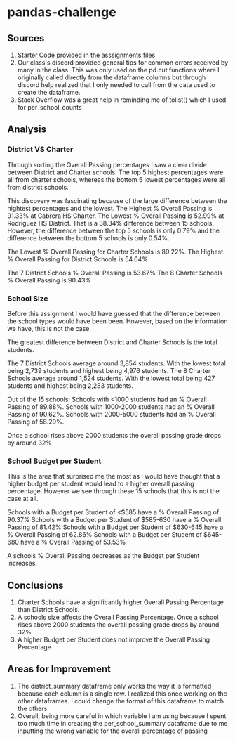 # pandas-challenge

## Sources

1. Starter Code provided in the asssignments files
2. Our class's discord provided general tips for common errors received by many in the class. This was only used on the pd.cut functions where I originally called directly from the dataframe columns but through discord help realized that I only needed to call from the data used to create the dataframe.
3. Stack Overflow was a great help in reminding me of tolist() which I used for per_school_counts

## Analysis

### District VS Charter

Through sorting the Overall Passing percentages I saw a clear divide between District and Charter schools. The top 5 highest percentages were all from charter schools, whereas the bottom 5 lowest percentages were all from district schools.

This discovery was fascinating because of the large difference between the hightest percentages and the lowest. The Highest % Overall Passing is 91.33% at Cabrera HS Charter. The Lowest % Overall Passing is 52.99% at Rodriguez HS District. That is a 38.34% difference between 15 schools. However, the difference between the top 5 schools is only 0.79% and the difference between the bottom 5 schools is only 0.54%. 

The Lowest % Overall Passing for Charter Schools is 89.22%.
The Highest % Overall Passing for District Schools is 54.64%

The 7 District Schools % Overall Passing is 53.67%
The 8 Charter Schools % Overall Passing is 90.43%


### School Size

Before this assignment I would have guessed that the difference between the school types would have been been. However, based on the information we have, this is not the case.

The greatest difference between District and Charter Schools is the total students. 

The 7 District Schools average around 3,854 students. With the lowest total being 2,739 students and highest being 4,976 students.
The 8 Charter Schools average around 1,524 students. With the lowest total being 427 students and highest being 2,283 students.

Out of the 15 schools:
Schools with <1000 students had an % Overall Passing of 89.88%.
Schools with 1000-2000 students had an % Overall Passing of 90.62%.
Schools with 2000-5000 students had an % Overall Passing of 58.29%.

Once a school rises above 2000 students the overall passing grade drops by around 32%

### School Budget per Student

This is the area that surprised me the most as I would have thought that a higher budget per student would lead to a higher overall passing percentage. However we see through these 15 schools that this is not the case at all.

Schools with a Budget per Student of <$585 have a % Overall Passing of 90.37%
Schools with a Budget per Student of $585-630 have a % Overall Passing of 81.42%
Schools with a Budget per Student of $630-645 have a % Overall Passing of 62.86%
Schools with a Budget per Student of $645-680	 have a % Overall Passing of 53.53%

A schools % Overall Passing decreases as the Budget per Student increases.

## Conclusions
1. Charter Schools have a significantly higher Overall Passing Percentage than District Schools.
2. A schools size affects the Overall Passing Percentage. Once a school rises above 2000 students the overall passing grade drops by around 32%
3. A higher Budget per Student does not improve the Overall Passing Percentage

## Areas for Improvement

1. The district_summary dataframe only works the way it is formatted because each column is a single row. I realized this once working on the other dataframes. I could change the format of this dataframe to match the others.
2. Overall, being more careful in which variable I am using because I spent too much time in creating the per_school_summary dataframe due to me inputting the wrong variable for the overall percentage of passing
